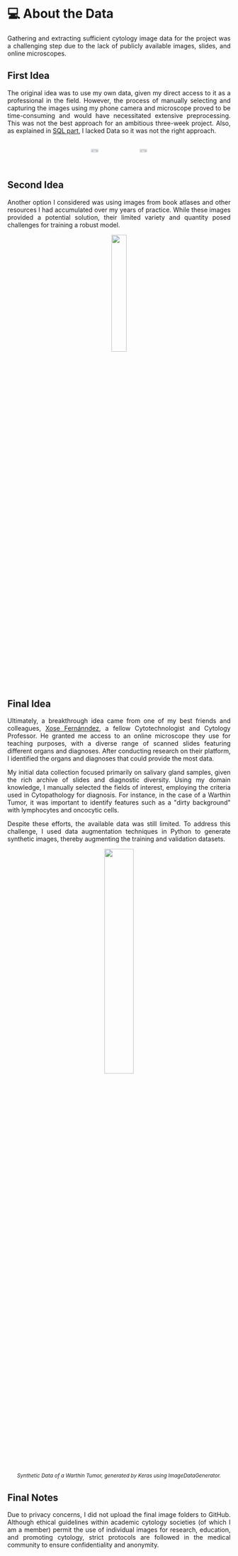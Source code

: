 <div>
<h1 id="about-the-data">💻 About the Data</h1>

<p style="text-align:justify">Gathering and extracting sufficient cytology image data for the project was a challenging step due to the lack of publicly available images, slides, and online microscopes.</p>

<h2 id="first-idea">First Idea</h2>

<p style="text-align:justify">The original idea was to use my own data, given my direct access to it as a professional in the field. However, the process of manually selecting and capturing the images using my phone camera and microscope proved to be time-consuming and would have necessitated extensive preprocessing. This was not the best approach for an ambitious three-week project. Also, as explained in <a href='https://github.com/isi-mube/cytology-codex/tree/main/00_sql'>SQL part</a>, I lacked Data so it was not the right approach.</p>

<div style="display: flex; justify-content: center;">
  <div style="width: 20%; padding: 1%;">
<p align="center">
    <img src="https://imgtr.ee/images/2023/07/15/bb05317d3b2f007d0496feed3f64e146.jpeg" style="width: 40%;">
</p>
  </div>
  <div style="width: 20%; padding: 1%;">
<p align="center">
    <img src="https://imgtr.ee/images/2023/07/15/27944d522ee57766cab7f761b43445ec.jpeg" style="width: 40%;">
</p>
  </div>
</div>

<h2 id="second-idea">Second Idea</h2>

<p style="text-align:justify">Another option I considered was using images from book atlases and other resources I had accumulated over my years of practice. While these images provided a potential solution, their limited variety and quantity posed challenges for training a robust model.</p>

<p align="center">
  <img src="https://imgtr.ee/images/2023/07/15/c135b4d7a3bb85f798846883f3729175.jpeg" width="26%">
</p>

<h2 id="final-idea">Final Idea</h2>

<p style="text-align:justify">Ultimately, a breakthrough idea came from one of my best friends and colleagues, <a href="https://www.linkedin.com/in/xose-fern%C3%A1ndez-5a8064a3?originalSubdomain=es">Xose Fernánndez</a>, a fellow Cytotechnologist and Cytology Professor. He granted me access to an online microscope they use for teaching purposes, with a diverse range of scanned slides featuring different organs and diagnoses. After conducting research on their platform, I identified the organs and diagnoses that could provide the most data.</p>

<p style="text-align:justify">My initial data collection focused primarily on salivary gland samples, given the rich archive of slides and diagnostic diversity. Using my domain knowledge, I manually selected the fields of interest, employing the criteria used in Cytopathology for diagnosis. For instance, in the case of a Warthin Tumor, it was important to identify features such as a "dirty background" with lymphocytes and oncocytic cells.</p>

<p style="text-align:justify">Despite these efforts, the available data was still limited. To address this challenge, I used data augmentation techniques in Python to generate synthetic images, thereby augmenting the training and validation datasets.</p>

<p align="center">
  <img src="https://imgtr.ee/images/2023/07/15/30eff73003bba45453f247e497ad7f50.png" width="36%">
  <br>
  <small><em>Synthetic Data of a Warthin Tumor, generated by Keras using ImageDataGenerator.</em></small>
</p>

<h2 id="final-notes">Final Notes</h2>

<p style="text-align:justify">Due to privacy concerns, I did not upload the final image folders to GitHub. Although ethical guidelines within academic cytology societies (of which I am a member) permit the use of individual images for research, education, and promoting cytology, strict protocols are followed in the medical community to ensure confidentiality and anonymity.</p>
</div>
